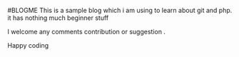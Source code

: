 #BLOGME
This is a sample blog which i am using to learn about git and php.
it has nothing much beginner stuff

I welcome any comments contribution or suggestion .

Happy coding